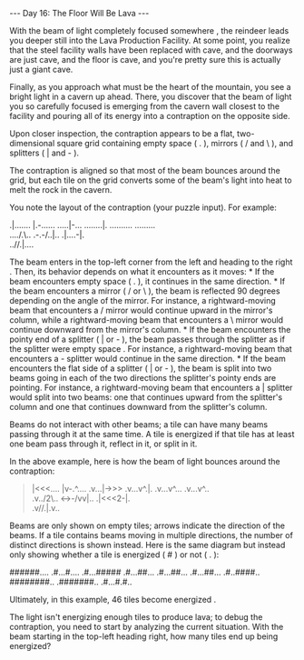 --- Day 16: The Floor Will Be Lava ---

   With the beam of light completely focused somewhere , the reindeer
   leads you deeper still into the Lava Production Facility. At some
   point, you realize that the steel facility walls have been replaced
   with cave, and the doorways are just cave, and the floor is cave, and
   you're pretty sure this is actually just a giant cave.

   Finally, as you approach what must be the heart of the mountain, you
   see a bright light in a cavern up ahead. There, you discover that the
   beam of light you so carefully focused is emerging from the cavern wall
   closest to the facility and pouring all of its energy into a
   contraption on the opposite side.

   Upon closer inspection, the contraption appears to be a flat,
   two-dimensional square grid containing empty space ( . ), mirrors ( /
   and \ ), and splitters ( | and - ).

   The contraption is aligned so that most of the beam bounces around the
   grid, but each tile on the grid converts some of the beam's light into
   heat to melt the rock in the cavern.

   You note the layout of the contraption (your puzzle input). For
   example:

   .|...\....
|.-.\.....
.....|-...
........|.
..........
.........\
..../.\\..
.-.-/..|..
.|....-|.\
..//.|....



   The beam enters in the top-left corner from the left and heading to the
   right . Then, its behavior depends on what it encounters as it moves:
     * If the beam encounters empty space ( . ), it continues in the same
       direction.
     * If the beam encounters a mirror ( / or \ ), the beam is reflected
       90 degrees depending on the angle of the mirror. For instance, a
       rightward-moving beam that encounters a / mirror would continue
       upward in the mirror's column, while a rightward-moving beam that
       encounters a \ mirror would continue downward from the mirror's
       column.
     * If the beam encounters the pointy end of a splitter ( | or - ), the
       beam passes through the splitter as if the splitter were empty
       space . For instance, a rightward-moving beam that encounters a -
       splitter would continue in the same direction.
     * If the beam encounters the flat side of a splitter ( | or - ), the
       beam is split into two beams going in each of the two directions
       the splitter's pointy ends are pointing. For instance, a
       rightward-moving beam that encounters a | splitter would split into
       two beams: one that continues upward from the splitter's column and
       one that continues downward from the splitter's column.

   Beams do not interact with other beams; a tile can have many beams
   passing through it at the same time. A tile is energized if that tile
   has at least one beam pass through it, reflect in it, or split in it.

   In the above example, here is how the beam of light bounces around the
   contraption:

   >|<<<\....
|v-.\^....
.v...|->>>
.v...v^.|.
.v...v^...
.v...v^..\
.v../2\\..
<->-/vv|..
.|<<<2-|.\
.v//.|.v..



   Beams are only shown on empty tiles; arrows indicate the direction of
   the beams. If a tile contains beams moving in multiple directions, the
   number of distinct directions is shown instead. Here is the same
   diagram but instead only showing whether a tile is energized ( # ) or
   not ( . ):

   ######....
.#...#....
.#...#####
.#...##...
.#...##...
.#...##...
.#..####..
########..
.#######..
.#...#.#..



   Ultimately, in this example, 46 tiles become energized .

   The light isn't energizing enough tiles to produce lava; to debug the
   contraption, you need to start by analyzing the current situation. With
   the beam starting in the top-left heading right, how many tiles end up
   being energized?

